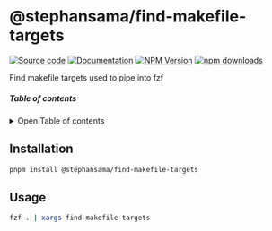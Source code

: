 # @stephansama/find-makefile-targets

[![Source code](https://img.shields.io/badge/Source-666666?style=flat&logo=github&label=Github&labelColor=211F1F)](https://github.com/stephansama/packages/tree/main/core/find-makefile-targets)
[![Documentation](https://img.shields.io/badge/Documentation-211F1F?style=flat&logo=Wikibooks&labelColor=211F1F)](https://packages.stephansama.info/api/@stephansama/find-makefile-targets)
[![NPM Version](https://img.shields.io/npm/v/%40stephansama%2Ffind-makefile-targets?logo=npm&logoColor=red&color=211F1F&labelColor=211F1F)](https://www.npmjs.com/package/@stephansama/find-makefile-targets)
[![npm downloads](https://img.shields.io/npm/dw/@stephansama/find-makefile-targets?labelColor=211F1F)](https://www.npmjs.com/package/@stephansama/find-makefile-targets)

Find makefile targets used to pipe into fzf

##### Table of contents

<details><summary>Open Table of contents</summary>

- [Installation](#installation)
- [Usage](#usage)

</details>

## Installation

```sh
pnpm install @stephansama/find-makefile-targets
```

## Usage

```sh
fzf . | xargs find-makefile-targets
```
